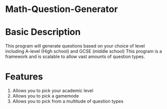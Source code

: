 # Math-Question-Generator

# Basic Description

This program will generate questions based on your choice of level including A-level (High school) and GCSE (middle school)
This program is a framework and is scalable to allow vast amounts of question types.

# Features

1. Allows you to pick your academic level
2. Allows you to pick a gamemode
3. Allows you to pick from a multitude of question types
   
